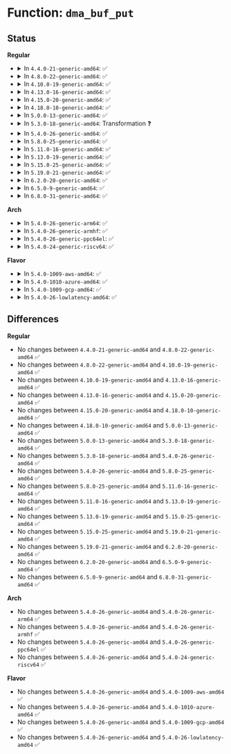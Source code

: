 # Function: <code>dma_buf_put</code>

## Status
<b>Regular</b>
<ul>
<li>
<details>
<summary>In <code>4.4.0-21-generic-amd64</code>: ✅</summary>

```c
void dma_buf_put(struct dma_buf * dmabuf)
```

```json
{
  "name": "dma_buf_put",
  "collision_type": "Unique Global",
  "inline_type": "No",
  "funcs": [
    {
      "addr": 18446744071584754384,
      "name": "dma_buf_put",
      "external": true,
      "loc": "drivers/dma-buf/dma-buf.c:409",
      "file": "drivers/dma-buf/dma-buf.c",
      "inline": "seen, unknown",
      "caller_inline": [],
      "caller_func": [
        "drivers/dma-buf/seqno-fence.c:seqno_release"
      ]
    }
  ],
  "symbols": [
    {
      "addr": 18446744071584754384,
      "name": "dma_buf_put",
      "section": ".text",
      "bind": "STB_GLOBAL",
      "size": 49
    }
  ]
}
```
</details>
</li>
<li>
<details>
<summary>In <code>4.8.0-22-generic-amd64</code>: ✅</summary>

```c
void dma_buf_put(struct dma_buf * dmabuf)
```

```json
{
  "name": "dma_buf_put",
  "collision_type": "Unique Global",
  "inline_type": "No",
  "funcs": [
    {
      "addr": 18446744071585110880,
      "name": "dma_buf_put",
      "external": true,
      "loc": "drivers/dma-buf/dma-buf.c:463",
      "file": "drivers/dma-buf/dma-buf.c",
      "inline": "seen, unknown",
      "caller_inline": [],
      "caller_func": [
        "drivers/dma-buf/seqno-fence.c:seqno_release"
      ]
    }
  ],
  "symbols": [
    {
      "addr": 18446744071585110880,
      "name": "dma_buf_put",
      "section": ".text",
      "bind": "STB_GLOBAL",
      "size": 49
    }
  ]
}
```
</details>
</li>
<li>
<details>
<summary>In <code>4.10.0-19-generic-amd64</code>: ✅</summary>

```c
void dma_buf_put(struct dma_buf * dmabuf)
```

```json
{
  "name": "dma_buf_put",
  "collision_type": "Unique Global",
  "inline_type": "No",
  "funcs": [
    {
      "addr": 18446744071585299664,
      "name": "dma_buf_put",
      "external": true,
      "loc": "drivers/dma-buf/dma-buf.c:463",
      "file": "drivers/dma-buf/dma-buf.c",
      "inline": "seen, unknown",
      "caller_inline": [],
      "caller_func": [
        "drivers/dma-buf/seqno-fence.c:seqno_release"
      ]
    }
  ],
  "symbols": [
    {
      "addr": 18446744071585299664,
      "name": "dma_buf_put",
      "section": ".text",
      "bind": "STB_GLOBAL",
      "size": 49
    }
  ]
}
```
</details>
</li>
<li>
<details>
<summary>In <code>4.13.0-16-generic-amd64</code>: ✅</summary>

```c
void dma_buf_put(struct dma_buf * dmabuf)
```

```json
{
  "name": "dma_buf_put",
  "collision_type": "Unique Global",
  "inline_type": "No",
  "funcs": [
    {
      "addr": 18446744071585388576,
      "name": "dma_buf_put",
      "external": true,
      "loc": "drivers/dma-buf/dma-buf.c:525",
      "file": "drivers/dma-buf/dma-buf.c",
      "inline": "seen, unknown",
      "caller_inline": [],
      "caller_func": [
        "drivers/dma-buf/seqno-fence.c:seqno_release"
      ]
    }
  ],
  "symbols": [
    {
      "addr": 18446744071585388576,
      "name": "dma_buf_put",
      "section": ".text",
      "bind": "STB_GLOBAL",
      "size": 33
    }
  ]
}
```
</details>
</li>
<li>
<details>
<summary>In <code>4.15.0-20-generic-amd64</code>: ✅</summary>

```c
void dma_buf_put(struct dma_buf * dmabuf)
```

```json
{
  "name": "dma_buf_put",
  "collision_type": "Unique Global",
  "inline_type": "No",
  "funcs": [
    {
      "addr": 18446744071585817968,
      "name": "dma_buf_put",
      "external": true,
      "loc": "drivers/dma-buf/dma-buf.c:525",
      "file": "drivers/dma-buf/dma-buf.c",
      "inline": "seen, unknown",
      "caller_inline": [],
      "caller_func": [
        "drivers/dma-buf/seqno-fence.c:seqno_release"
      ]
    }
  ],
  "symbols": [
    {
      "addr": 18446744071585817968,
      "name": "dma_buf_put",
      "section": ".text",
      "bind": "STB_GLOBAL",
      "size": 34
    }
  ]
}
```
</details>
</li>
<li>
<details>
<summary>In <code>4.18.0-10-generic-amd64</code>: ✅</summary>

```c
void dma_buf_put(struct dma_buf * dmabuf)
```

```json
{
  "name": "dma_buf_put",
  "collision_type": "Unique Global",
  "inline_type": "No",
  "funcs": [
    {
      "addr": 18446744071586064496,
      "name": "dma_buf_put",
      "external": true,
      "loc": "drivers/dma-buf/dma-buf.c:525",
      "file": "drivers/dma-buf/dma-buf.c",
      "inline": "seen, unknown",
      "caller_inline": [],
      "caller_func": [
        "drivers/dma-buf/seqno-fence.c:seqno_release"
      ]
    }
  ],
  "symbols": [
    {
      "addr": 18446744071586064496,
      "name": "dma_buf_put",
      "section": ".text",
      "bind": "STB_GLOBAL",
      "size": 34
    }
  ]
}
```
</details>
</li>
<li>
<details>
<summary>In <code>5.0.0-13-generic-amd64</code>: ✅</summary>

```c
void dma_buf_put(struct dma_buf * dmabuf)
```

```json
{
  "name": "dma_buf_put",
  "collision_type": "Unique Global",
  "inline_type": "No",
  "funcs": [
    {
      "addr": 18446744071586209056,
      "name": "dma_buf_put",
      "external": true,
      "loc": "drivers/dma-buf/dma-buf.c:523",
      "file": "drivers/dma-buf/dma-buf.c",
      "inline": "seen, unknown",
      "caller_inline": [],
      "caller_func": [
        "drivers/dma-buf/seqno-fence.c:seqno_release"
      ]
    }
  ],
  "symbols": [
    {
      "addr": 18446744071586209056,
      "name": "dma_buf_put",
      "section": ".text",
      "bind": "STB_GLOBAL",
      "size": 34
    }
  ]
}
```
</details>
</li>
<li>
<details>
<summary>In <code>5.3.0-18-generic-amd64</code>: Transformation ❓</summary>

```c
void dma_buf_put(struct dma_buf * dmabuf)
```

```json
{
  "name": "dma_buf_put",
  "collision_type": "Unique Global",
  "inline_type": "No",
  "funcs": [
    {
      "addr": 0,
      "name": "dma_buf_put",
      "external": true,
      "loc": "drivers/dma-buf/dma-buf.c:638",
      "file": "drivers/dma-buf/dma-buf.c",
      "inline": "seen, unknown",
      "caller_inline": [],
      "caller_func": [
        "drivers/dma-buf/seqno-fence.c:seqno_release"
      ]
    }
  ],
  "symbols": [
    {
      "addr": 18446744071586454711,
      "name": "dma_buf_put.cold",
      "section": ".text",
      "bind": "STB_LOCAL",
      "size": 19
    },
    {
      "addr": 18446744071586450208,
      "name": "dma_buf_put",
      "section": ".text",
      "bind": "STB_GLOBAL",
      "size": 38
    }
  ]
}
```
</details>
</li>
<li>
<details>
<summary>In <code>5.4.0-26-generic-amd64</code>: ✅</summary>

```c
void dma_buf_put(struct dma_buf * dmabuf)
```

```json
{
  "name": "dma_buf_put",
  "collision_type": "Unique Global",
  "inline_type": "No",
  "funcs": [
    {
      "addr": 18446744071586598384,
      "name": "dma_buf_put",
      "external": true,
      "loc": "drivers/dma-buf/dma-buf.c:639",
      "file": "drivers/dma-buf/dma-buf.c",
      "inline": "seen, unknown",
      "caller_inline": [],
      "caller_func": [
        "drivers/dma-buf/seqno-fence.c:seqno_release"
      ]
    }
  ],
  "symbols": [
    {
      "addr": 18446744071586598384,
      "name": "dma_buf_put",
      "section": ".text",
      "bind": "STB_GLOBAL",
      "size": 33
    }
  ]
}
```
</details>
</li>
<li>
<details>
<summary>In <code>5.8.0-25-generic-amd64</code>: ✅</summary>

```c
void dma_buf_put(struct dma_buf * dmabuf)
```

```json
{
  "name": "dma_buf_put",
  "collision_type": "Unique Global",
  "inline_type": "No",
  "funcs": [
    {
      "addr": 18446744071587383936,
      "name": "dma_buf_put",
      "external": true,
      "loc": "drivers/dma-buf/dma-buf.c:646",
      "file": "drivers/dma-buf/dma-buf.c",
      "inline": "seen, unknown",
      "caller_inline": [],
      "caller_func": [
        "drivers/dma-buf/seqno-fence.c:seqno_release",
        "drivers/dma-buf/heaps/system_heap.c:system_heap_allocate"
      ]
    }
  ],
  "symbols": [
    {
      "addr": 18446744071587383936,
      "name": "dma_buf_put",
      "section": ".text",
      "bind": "STB_GLOBAL",
      "size": 33
    }
  ]
}
```
</details>
</li>
<li>
<details>
<summary>In <code>5.11.0-16-generic-amd64</code>: ✅</summary>

```c
void dma_buf_put(struct dma_buf * dmabuf)
```

```json
{
  "name": "dma_buf_put",
  "collision_type": "Unique Global",
  "inline_type": "No",
  "funcs": [
    {
      "addr": 18446744071587452128,
      "name": "dma_buf_put",
      "external": true,
      "loc": "drivers/dma-buf/dma-buf.c:659",
      "file": "drivers/dma-buf/dma-buf.c",
      "inline": "seen, unknown",
      "caller_inline": [],
      "caller_func": [
        "drivers/dma-buf/seqno-fence.c:seqno_release",
        "drivers/dma-buf/heaps/system_heap.c:system_heap_allocate"
      ]
    }
  ],
  "symbols": [
    {
      "addr": 18446744071587452128,
      "name": "dma_buf_put",
      "section": ".text",
      "bind": "STB_GLOBAL",
      "size": 33
    }
  ]
}
```
</details>
</li>
<li>
<details>
<summary>In <code>5.13.0-19-generic-amd64</code>: ✅</summary>

```c
void dma_buf_put(struct dma_buf * dmabuf)
```

```json
{
  "name": "dma_buf_put",
  "collision_type": "Unique Global",
  "inline_type": "No",
  "funcs": [
    {
      "addr": 18446744071587334080,
      "name": "dma_buf_put",
      "external": true,
      "loc": "drivers/dma-buf/dma-buf.c:660",
      "file": "drivers/dma-buf/dma-buf.c",
      "inline": "seen, unknown",
      "caller_inline": [],
      "caller_func": [
        "drivers/dma-buf/seqno-fence.c:seqno_release",
        "drivers/dma-buf/dma-heap.c:dma_heap_ioctl"
      ]
    }
  ],
  "symbols": [
    {
      "addr": 18446744071587334080,
      "name": "dma_buf_put",
      "section": ".text",
      "bind": "STB_GLOBAL",
      "size": 33
    }
  ]
}
```
</details>
</li>
<li>
<details>
<summary>In <code>5.15.0-25-generic-amd64</code>: ✅</summary>

```c
void dma_buf_put(struct dma_buf * dmabuf)
```

```json
{
  "name": "dma_buf_put",
  "collision_type": "Unique Global",
  "inline_type": "No",
  "funcs": [
    {
      "addr": 18446744071587899936,
      "name": "dma_buf_put",
      "external": true,
      "loc": "drivers/dma-buf/dma-buf.c:664",
      "file": "drivers/dma-buf/dma-buf.c",
      "inline": "seen, unknown",
      "caller_inline": [],
      "caller_func": [
        "drivers/dma-buf/seqno-fence.c:seqno_release",
        "drivers/dma-buf/dma-heap.c:dma_heap_ioctl"
      ]
    }
  ],
  "symbols": [
    {
      "addr": 18446744071587899936,
      "name": "dma_buf_put",
      "section": ".text",
      "bind": "STB_GLOBAL",
      "size": 33
    }
  ]
}
```
</details>
</li>
<li>
<details>
<summary>In <code>5.19.0-21-generic-amd64</code>: ✅</summary>

```c
void dma_buf_put(struct dma_buf * dmabuf)
```

```json
{
  "name": "dma_buf_put",
  "collision_type": "Unique Global",
  "inline_type": "No",
  "funcs": [
    {
      "addr": 18446744071589249824,
      "name": "dma_buf_put",
      "external": true,
      "loc": "drivers/dma-buf/dma-buf.c:644",
      "file": "drivers/dma-buf/dma-buf.c",
      "inline": "seen, unknown",
      "caller_inline": [],
      "caller_func": [
        "drivers/dma-buf/dma-heap.c:dma_heap_ioctl"
      ]
    }
  ],
  "symbols": [
    {
      "addr": 18446744071589249824,
      "name": "dma_buf_put",
      "section": ".text",
      "bind": "STB_GLOBAL",
      "size": 45
    }
  ]
}
```
</details>
</li>
<li>
<details>
<summary>In <code>6.2.0-20-generic-amd64</code>: ✅</summary>

```c
void dma_buf_put(struct dma_buf * dmabuf)
```

```json
{
  "name": "dma_buf_put",
  "collision_type": "Unique Global",
  "inline_type": "No",
  "funcs": [
    {
      "addr": 18446744071590809584,
      "name": "dma_buf_put",
      "external": true,
      "loc": "drivers/dma-buf/dma-buf.c:758",
      "file": "drivers/dma-buf/dma-buf.c",
      "inline": "seen, unknown",
      "caller_inline": [],
      "caller_func": [
        "drivers/dma-buf/dma-heap.c:dma_heap_ioctl"
      ]
    }
  ],
  "symbols": [
    {
      "addr": 18446744071590809584,
      "name": "dma_buf_put",
      "section": ".text",
      "bind": "STB_GLOBAL",
      "size": 45
    }
  ]
}
```
</details>
</li>
<li>
<details>
<summary>In <code>6.5.0-9-generic-amd64</code>: ✅</summary>

```c
void dma_buf_put(struct dma_buf * dmabuf)
```

```json
{
  "name": "dma_buf_put",
  "collision_type": "Unique Global",
  "inline_type": "No",
  "funcs": [
    {
      "addr": 18446744071591150624,
      "name": "dma_buf_put",
      "external": true,
      "loc": "drivers/dma-buf/dma-buf.c:758",
      "file": "drivers/dma-buf/dma-buf.c",
      "inline": "seen, unknown",
      "caller_inline": [],
      "caller_func": [
        "drivers/dma-buf/dma-heap.c:dma_heap_ioctl"
      ]
    }
  ],
  "symbols": [
    {
      "addr": 18446744071591150624,
      "name": "dma_buf_put",
      "section": ".text",
      "bind": "STB_GLOBAL",
      "size": 45
    }
  ]
}
```
</details>
</li>
<li>
<details>
<summary>In <code>6.8.0-31-generic-amd64</code>: ✅</summary>

```c
void dma_buf_put(struct dma_buf * dmabuf)
```

```json
{
  "name": "dma_buf_put",
  "collision_type": "Unique Global",
  "inline_type": "No",
  "funcs": [
    {
      "addr": 18446744071591496736,
      "name": "dma_buf_put",
      "external": true,
      "loc": "drivers/dma-buf/dma-buf.c:753",
      "file": "drivers/dma-buf/dma-buf.c",
      "inline": "seen, unknown",
      "caller_inline": [],
      "caller_func": [
        "drivers/dma-buf/dma-heap.c:dma_heap_ioctl",
        "drivers/gpu/drm/drm_gem.c:drm_gem_object_handle_put_unlocked",
        "drivers/gpu/drm/drm_prime.c:drm_prime_gem_destroy",
        "drivers/gpu/drm/drm_prime.c:drm_gem_prime_handle_to_fd",
        "drivers/gpu/drm/drm_prime.c:drm_gem_prime_fd_to_handle",
        "drivers/gpu/drm/drm_prime.c:drm_gem_prime_fd_to_handle",
        "drivers/gpu/drm/drm_prime.c:drm_prime_remove_buf_handle"
      ]
    }
  ],
  "symbols": [
    {
      "addr": 18446744071591496736,
      "name": "dma_buf_put",
      "section": ".text",
      "bind": "STB_GLOBAL",
      "size": 45
    }
  ]
}
```
</details>
</li>
</ul>
<b>Arch</b>
<ul>
<li>
<details>
<summary>In <code>5.4.0-26-generic-arm64</code>: ✅</summary>

```c
void dma_buf_put(struct dma_buf * dmabuf)
```

```json
{
  "name": "dma_buf_put",
  "collision_type": "Unique Global",
  "inline_type": "No",
  "funcs": [
    {
      "addr": 18446603336499482768,
      "name": "dma_buf_put",
      "external": true,
      "loc": "drivers/dma-buf/dma-buf.c:639",
      "file": "drivers/dma-buf/dma-buf.c",
      "inline": "seen, unknown",
      "caller_inline": [],
      "caller_func": [
        "drivers/dma-buf/seqno-fence.c:seqno_release"
      ]
    }
  ],
  "symbols": [
    {
      "addr": 18446603336499482768,
      "name": "dma_buf_put",
      "section": ".text",
      "bind": "STB_GLOBAL",
      "size": 68
    }
  ]
}
```
</details>
</li>
<li>
<details>
<summary>In <code>5.4.0-26-generic-armhf</code>: ✅</summary>

```c
void dma_buf_put(struct dma_buf * dmabuf)
```

```json
{
  "name": "dma_buf_put",
  "collision_type": "Unique Global",
  "inline_type": "No",
  "funcs": [
    {
      "addr": 3231955788,
      "name": "dma_buf_put",
      "external": true,
      "loc": "drivers/dma-buf/dma-buf.c:639",
      "file": "drivers/dma-buf/dma-buf.c",
      "inline": "seen, unknown",
      "caller_inline": [],
      "caller_func": [
        "drivers/dma-buf/seqno-fence.c:seqno_release"
      ]
    }
  ],
  "symbols": [
    {
      "addr": 3231955788,
      "name": "dma_buf_put",
      "section": ".text",
      "bind": "STB_GLOBAL",
      "size": 76
    }
  ]
}
```
</details>
</li>
<li>
<details>
<summary>In <code>5.4.0-26-generic-ppc64el</code>: ✅</summary>

```c
void dma_buf_put(struct dma_buf * dmabuf)
```

```json
{
  "name": "dma_buf_put",
  "collision_type": "Unique Global",
  "inline_type": "No",
  "funcs": [
    {
      "addr": 13835058055292763776,
      "name": "dma_buf_put",
      "external": true,
      "loc": "drivers/dma-buf/dma-buf.c:639",
      "file": "drivers/dma-buf/dma-buf.c",
      "inline": "seen, unknown",
      "caller_inline": [],
      "caller_func": [
        "drivers/dma-buf/seqno-fence.c:seqno_release"
      ]
    }
  ],
  "symbols": [
    {
      "addr": 13835058055292763776,
      "name": "dma_buf_put",
      "section": ".text",
      "bind": "STB_GLOBAL",
      "size": 88
    }
  ]
}
```
</details>
</li>
<li>
<details>
<summary>In <code>5.4.0-24-generic-riscv64</code>: ✅</summary>

```c
void dma_buf_put(struct dma_buf * dmabuf)
```

```json
{
  "name": "dma_buf_put",
  "collision_type": "Unique Global",
  "inline_type": "No",
  "funcs": [
    {
      "addr": 18446743936276700968,
      "name": "dma_buf_put",
      "external": true,
      "loc": "drivers/dma-buf/dma-buf.c:639",
      "file": "drivers/dma-buf/dma-buf.c",
      "inline": "seen, unknown",
      "caller_inline": [],
      "caller_func": [
        "drivers/dma-buf/seqno-fence.c:seqno_release",
        "drivers/dma-buf/seqno-fence.c:seqno_release"
      ]
    }
  ],
  "symbols": [
    {
      "addr": 18446743936276700968,
      "name": "dma_buf_put",
      "section": ".text",
      "bind": "STB_GLOBAL",
      "size": 58
    }
  ]
}
```
</details>
</li>
</ul>
<b>Flavor</b>
<ul>
<li>
<details>
<summary>In <code>5.4.0-1009-aws-amd64</code>: ✅</summary>

```c
void dma_buf_put(struct dma_buf * dmabuf)
```

```json
{
  "name": "dma_buf_put",
  "collision_type": "Unique Global",
  "inline_type": "No",
  "funcs": [
    {
      "addr": 18446744071586288864,
      "name": "dma_buf_put",
      "external": true,
      "loc": "drivers/dma-buf/dma-buf.c:639",
      "file": "drivers/dma-buf/dma-buf.c",
      "inline": "seen, unknown",
      "caller_inline": [],
      "caller_func": [
        "drivers/dma-buf/seqno-fence.c:seqno_release"
      ]
    }
  ],
  "symbols": [
    {
      "addr": 18446744071586288864,
      "name": "dma_buf_put",
      "section": ".text",
      "bind": "STB_GLOBAL",
      "size": 33
    }
  ]
}
```
</details>
</li>
<li>
<details>
<summary>In <code>5.4.0-1010-azure-amd64</code>: ✅</summary>

```c
void dma_buf_put(struct dma_buf * dmabuf)
```

```json
{
  "name": "dma_buf_put",
  "collision_type": "Unique Global",
  "inline_type": "No",
  "funcs": [
    {
      "addr": 18446744071586130256,
      "name": "dma_buf_put",
      "external": true,
      "loc": "drivers/dma-buf/dma-buf.c:639",
      "file": "drivers/dma-buf/dma-buf.c",
      "inline": "seen, unknown",
      "caller_inline": [],
      "caller_func": [
        "drivers/dma-buf/seqno-fence.c:seqno_release"
      ]
    }
  ],
  "symbols": [
    {
      "addr": 18446744071586130256,
      "name": "dma_buf_put",
      "section": ".text",
      "bind": "STB_GLOBAL",
      "size": 33
    }
  ]
}
```
</details>
</li>
<li>
<details>
<summary>In <code>5.4.0-1009-gcp-amd64</code>: ✅</summary>

```c
void dma_buf_put(struct dma_buf * dmabuf)
```

```json
{
  "name": "dma_buf_put",
  "collision_type": "Unique Global",
  "inline_type": "No",
  "funcs": [
    {
      "addr": 18446744071586546352,
      "name": "dma_buf_put",
      "external": true,
      "loc": "drivers/dma-buf/dma-buf.c:639",
      "file": "drivers/dma-buf/dma-buf.c",
      "inline": "seen, unknown",
      "caller_inline": [],
      "caller_func": [
        "drivers/dma-buf/seqno-fence.c:seqno_release"
      ]
    }
  ],
  "symbols": [
    {
      "addr": 18446744071586546352,
      "name": "dma_buf_put",
      "section": ".text",
      "bind": "STB_GLOBAL",
      "size": 33
    }
  ]
}
```
</details>
</li>
<li>
<details>
<summary>In <code>5.4.0-26-lowlatency-amd64</code>: ✅</summary>

```c
void dma_buf_put(struct dma_buf * dmabuf)
```

```json
{
  "name": "dma_buf_put",
  "collision_type": "Unique Global",
  "inline_type": "No",
  "funcs": [
    {
      "addr": 18446744071586658192,
      "name": "dma_buf_put",
      "external": true,
      "loc": "drivers/dma-buf/dma-buf.c:639",
      "file": "drivers/dma-buf/dma-buf.c",
      "inline": "seen, unknown",
      "caller_inline": [],
      "caller_func": [
        "drivers/dma-buf/seqno-fence.c:seqno_release"
      ]
    }
  ],
  "symbols": [
    {
      "addr": 18446744071586658192,
      "name": "dma_buf_put",
      "section": ".text",
      "bind": "STB_GLOBAL",
      "size": 33
    }
  ]
}
```
</details>
</li>
</ul>

## Differences
<b>Regular</b>
<ul>
<li>
No changes between <code>4.4.0-21-generic-amd64</code> and <code>4.8.0-22-generic-amd64</code> ✅
</li>
<li>
No changes between <code>4.8.0-22-generic-amd64</code> and <code>4.10.0-19-generic-amd64</code> ✅
</li>
<li>
No changes between <code>4.10.0-19-generic-amd64</code> and <code>4.13.0-16-generic-amd64</code> ✅
</li>
<li>
No changes between <code>4.13.0-16-generic-amd64</code> and <code>4.15.0-20-generic-amd64</code> ✅
</li>
<li>
No changes between <code>4.15.0-20-generic-amd64</code> and <code>4.18.0-10-generic-amd64</code> ✅
</li>
<li>
No changes between <code>4.18.0-10-generic-amd64</code> and <code>5.0.0-13-generic-amd64</code> ✅
</li>
<li>
No changes between <code>5.0.0-13-generic-amd64</code> and <code>5.3.0-18-generic-amd64</code> ✅
</li>
<li>
No changes between <code>5.3.0-18-generic-amd64</code> and <code>5.4.0-26-generic-amd64</code> ✅
</li>
<li>
No changes between <code>5.4.0-26-generic-amd64</code> and <code>5.8.0-25-generic-amd64</code> ✅
</li>
<li>
No changes between <code>5.8.0-25-generic-amd64</code> and <code>5.11.0-16-generic-amd64</code> ✅
</li>
<li>
No changes between <code>5.11.0-16-generic-amd64</code> and <code>5.13.0-19-generic-amd64</code> ✅
</li>
<li>
No changes between <code>5.13.0-19-generic-amd64</code> and <code>5.15.0-25-generic-amd64</code> ✅
</li>
<li>
No changes between <code>5.15.0-25-generic-amd64</code> and <code>5.19.0-21-generic-amd64</code> ✅
</li>
<li>
No changes between <code>5.19.0-21-generic-amd64</code> and <code>6.2.0-20-generic-amd64</code> ✅
</li>
<li>
No changes between <code>6.2.0-20-generic-amd64</code> and <code>6.5.0-9-generic-amd64</code> ✅
</li>
<li>
No changes between <code>6.5.0-9-generic-amd64</code> and <code>6.8.0-31-generic-amd64</code> ✅
</li>
</ul>
<b>Arch</b>
<ul>
<li>
No changes between <code>5.4.0-26-generic-amd64</code> and <code>5.4.0-26-generic-arm64</code> ✅
</li>
<li>
No changes between <code>5.4.0-26-generic-amd64</code> and <code>5.4.0-26-generic-armhf</code> ✅
</li>
<li>
No changes between <code>5.4.0-26-generic-amd64</code> and <code>5.4.0-26-generic-ppc64el</code> ✅
</li>
<li>
No changes between <code>5.4.0-26-generic-amd64</code> and <code>5.4.0-24-generic-riscv64</code> ✅
</li>
</ul>
<b>Flavor</b>
<ul>
<li>
No changes between <code>5.4.0-26-generic-amd64</code> and <code>5.4.0-1009-aws-amd64</code> ✅
</li>
<li>
No changes between <code>5.4.0-26-generic-amd64</code> and <code>5.4.0-1010-azure-amd64</code> ✅
</li>
<li>
No changes between <code>5.4.0-26-generic-amd64</code> and <code>5.4.0-1009-gcp-amd64</code> ✅
</li>
<li>
No changes between <code>5.4.0-26-generic-amd64</code> and <code>5.4.0-26-lowlatency-amd64</code> ✅
</li>
</ul>
